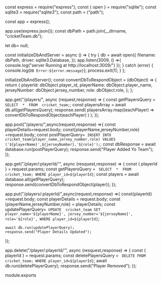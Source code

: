 const express = require("express");
const { open } = require("sqlite");
const sqlite3 = require("sqlite3");
const path = ("path");



const app = express();

app.use(express.json());
const dbPath = path.join(__dirname, "cricketTeam.db");

let db= null;

const initializeDbAndServer = async () => {
  try {
    db = await open({
      filename: dbPath,
      driver: sqlite3.Database,
    });
    app.listen(3009, () =>{
      console.log("server Running at http://localhost:3009/")
    });
  } catch (error) {
    console.log(`DB Error:${error.message}`);
    process.exit(1);
  }
};

initializeDbAndServer();
const convertDbToRespondObject = (dbObject) => {
  return {
    playerId: dbObject.player_id,
    playerName: dbObject.player_name,
    jerseyNumber: dbObject.jersey_number,
    role: dbObject.role,
  };
};

app.get("/players/", async (request,response) => {
  const getPlayersQuery = `
    SELECT 
      * 
    FROM 
    cricket_team;`;
  const playersArray = await db.all(getPlayersQuery);
  response.send(
    playersArray.map((eachPlayer) => 
    convertDbToRespondObject(eachPlayer)
    )
  );
});



app.post("/players/",async(request,response) =>{
    const playerDetails=request.body;
    const{playerName,jerseyNumber,role} =request.body;
    const postPlayerQuery=`
    INSERT INTO
    cricket_team(player_name,jersey_number,role)
    VALUES
    ('${playerName}',${jerseyNumber},'${role}');`;
    const dbResponse = await database.run(postPlayerQuery);
    response.send("Player Added Yo Team");
});

app.get("/player/:playerId/'", async (resquest,response) => {
  const { playerId } = request.params;
  const getPlayersQuery = `
    SELECT 
      * 
    FROM 
    cricket_team;
    WHERE
    player_id=${playerId}`;
  const players = await database.all(getPlayerQuery);
  response.send(convertDbToRespondObject(player));
});

app.put("/players/:playerId/",async(request,response) =>{
    const{playerId} =request.body;
    const playerDetails = request.body;
    const {playerName,jerseyNumber,role} = playerDetails;
    const updatePlayerQuery=`
    UPDATE 
    cricket_team
    SET
    player_name='${playerName}',
    jersey_number='${jerseyName}',
    role='${role}',
    WHERE
    player_id=${playerId}`;
    
    await db.run(updatePlayerQuery);
    response.send("Player Details Updated");
});

app.delete("/player/:playerId/'", async (resquest,response) => {
  const { playerId } = request.params;
  const deletePlayersQuery = `
    DELETE FROM 
    cricket_team;
    WHERE
    player_id=${playerId}`;
  await db.run(deletePlayerQuery);
  response.send("Player Removed");
});

module.exports
